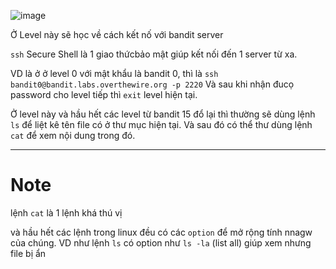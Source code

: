 ![image](https://github.com/user-attachments/assets/3a468c78-4bce-429a-9715-c552eae334be)

Ở Level này sẽ học về cách kết nố với bandit server 

`ssh` Secure Shell là 1 giao thứcbảo mật giúp kết nối đến 1 server từ xa. 

VD là ở ở level 0 với mật khẩu là bandit 0, thì là `ssh bandit0@bandit.labs.overthewire.org -p 2220` Và sau khi nhận đucọ password cho level tiếp thì `exit` level hiện tại.

Ở level này và hầu hết các level từ bandit 15 đổ lại thì thường sẽ dùng lệnh `ls` để liệt kê tên file có ở thư mục hiện tại. Và sau đó có thể thư dùng lệnh `cat` để xem nội dung trong đó.


---
# Note

lệnh `cat` là 1 lệnh khá thú vị

và hầu hết các lệnh trong linux đều có các `option` để mở rộng tính nnagw của chúng. VD như lệnh `ls` có option như `ls -la` (list all) giúp xem nhưng file bị ẩn
